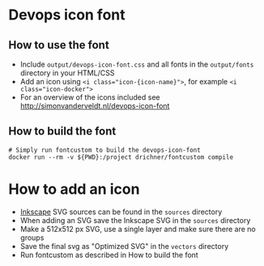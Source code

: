 # Devops icon font

## How to use the font
- Include `output/devops-icon-font.css` and all fonts in the `output/fonts` directory in your HTML/CSS
- Add an icon using `<i class="icon-{icon-name}">`, for example `<i class="icon-docker">`
- For an overview of the icons included see http://simonvanderveldt.nl/devops-icon-font


## How to build the font
```
# Simply run fontcustom to build the devops-icon-font
docker run --rm -v ${PWD}:/project drichner/fontcustom compile
```


# How to add an icon
- [Inkscape](https://inkscape.org) SVG sources can be found in the `sources` directory
- When adding an SVG save the Inkscape SVG in the `sources` directory
- Make a 512x512 px SVG, use a single layer and make sure there are no groups
- Save the final svg as "Optimized SVG" in the `vectors` directory
- Run fontcustom as described in How to build the font
